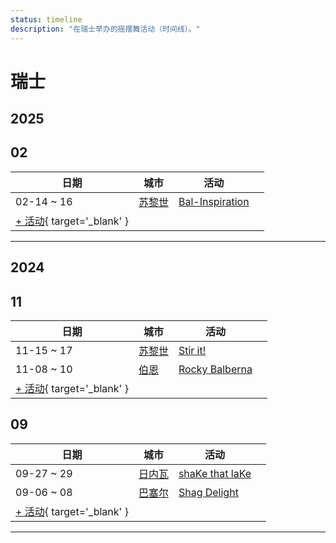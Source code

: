 ```yaml
---
status: timeline
description: "在瑞士举办的摇摆舞活动（时间线）。"
---
```


# 瑞士

## 2025

## 02

| 日期 | 城市 | 活动 | |
| --- | --- | --- | --- |
| 02-14 ~ 16 | [苏黎世](by_city.md#zurich) | [Bal-Inspiration](bal-inspiration-2025.md) |  |
| [+ 活动](https://github.com/swingdance/events/issues/new?assignees=&labels=add+event&projects=&template=02-add_entity.yml&title=%5B2025%2Fch%5D%20%3CName%3E&region=ch&province=&city=&org_id=&date_starts=2025-02-&date_ends=2025-02-){ target='_blank' }

---

## 2024

## 11

| 日期 | 城市 | 活动 | |
| --- | --- | --- | --- |
| 11-15 ~ 17 | [苏黎世](by_city.md#zurich) | [Stir it!](stir-it-2024.md) |  |
| 11-08 ~ 10 | [伯恩](by_city.md#bern) | [Rocky Balberna](rocky-balberna-2024.md) |  |
| [+ 活动](https://github.com/swingdance/events/issues/new?assignees=&labels=add+event&projects=&template=02-add_entity.yml&title=%5B2024%2Fch%5D%20%3CName%3E&region=ch&province=&city=&org_id=&date_starts=2024-11-&date_ends=2024-11-){ target='_blank' }

## 09

| 日期 | 城市 | 活动 | |
| --- | --- | --- | --- |
| 09-27 ~ 29 | [日内瓦](by_city.md#geneva) | [shaKe that laKe](shake-that-lake-2024.md) |  |
| 09-06 ~ 08 | [巴塞尔](by_city.md#basel) | [Shag Delight](shag-delight-2024.md) |  |
| [+ 活动](https://github.com/swingdance/events/issues/new?assignees=&labels=add+event&projects=&template=02-add_entity.yml&title=%5B2024%2Fch%5D%20%3CName%3E&region=ch&province=&city=&org_id=&date_starts=2024-09-&date_ends=2024-09-){ target='_blank' }

---


